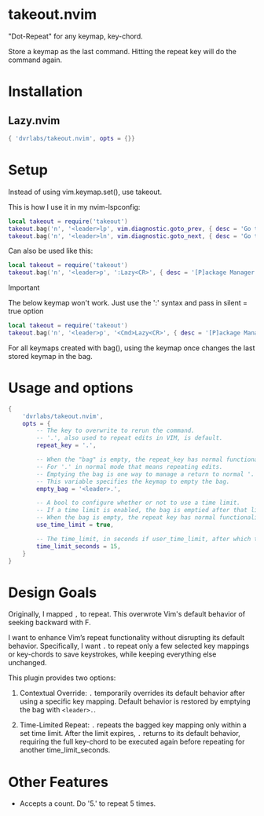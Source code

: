 # takeout.nvim

"Dot-Repeat" for any keymap, key-chord.

Store a keymap as the last command.
Hitting the repeat key will do the command again.

# Installation
## Lazy.nvim

```lua
{ 'dvrlabs/takeout.nvim', opts = {}}
```

# Setup

Instead of using vim.keymap.set(), use takeout.

This is how I use it in my nvim-lspconfig:

```lua
local takeout = require('takeout')
takeout.bag('n', '<leader>lp', vim.diagnostic.goto_prev, { desc = 'Go to [P]revious diagnostic message' })
takeout.bag('n', '<leader>ln', vim.diagnostic.goto_next, { desc = 'Go to [N]ext diagnostic message' })
```
Can also be used like this:

```lua
local takeout = require('takeout')
takeout.bag('n', '<leader>p', ':Lazy<CR>', { desc = '[P]ackage Manager' })
```

> [!IMPORTANT]
> The below keymap won't work. Just use the ':' syntax and pass in silent = true option
>
> ```lua
> local takeout = require('takeout')
> takeout.bag('n', '<leader>p', '<Cmd>Lazy<CR>', { desc = '[P]ackage Manager' })
> ```

For all keymaps created with bag(), using the keymap once changes the last stored keymap in the bag.


# Usage and options

```lua
{ 
    'dvrlabs/takeout.nvim', 
    opts = {
        -- The key to overwrite to rerun the command.
        -- '.', also used to repeat edits in VIM, is default.
        repeat_key = '.',

        -- When the "bag" is empty, the repeat_key has normal functionality.
        -- For '.' in normal mode that means repeating edits.
        -- Emptying the bag is one way to manage a return to normal '.' vim functionality.
        -- This variable specifies the keymap to empty the bag.
        empty_bag = '<leader>.',

        -- A bool to configure whether or not to use a time limit.
        -- If a time limit is enabled, the bag is emptied after that limit
        -- When the bag is empty, the repeat key has normal functionality.
        use_time_limit = true,

        -- The time_limit, in seconds if user_time_limit, after which to empty the bag.
        time_limit_seconds = 15,
    }
}
```

# Design Goals

Originally, I mapped `,` to repeat. This overwrote Vim's default behavior of seeking backward with F.

I want to enhance Vim’s repeat functionality without disrupting its default behavior. Specifically, I want `.` to repeat only a few selected key mappings or key-chords to save keystrokes, while keeping everything else unchanged.

This plugin provides two options:

1. Contextual Override: `.` temporarily overrides its default behavior after using a specific key mapping. Default behavior is restored by emptying the bag with `<leader>.`.

1. Time-Limited Repeat: `.` repeats the bagged key mapping only within a set time limit. After the limit expires, `.` returns to its default behavior, requiring the full key-chord to be executed again before repeating for another time_limit_seconds.

# Other Features

- Accepts a count. Do '5.' to repeat 5 times.


